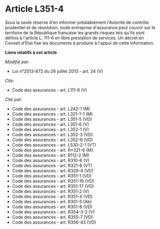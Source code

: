 # Article L351-4

Sous la seule réserve d'en informer préalablement l'Autorité de contrôle prudentiel et de résolution, toute entreprise
d'assurance peut couvrir sur le territoire de la République française les grands risques tels qu'ils sont définis à l'article
L. 111-6 en libre prestation de services. Un décret en Conseil d'Etat fixe les documents à produire à l'appui de cette
information.

**Liens relatifs à cet article**

_Modifié par_:

  - Loi n°2013-672 du 26 juillet 2013 - art. 24 (V)

_Cite_:

  - Code des assurances - art. L111-6 (V)

_Cité par_:

  - Code des assurances - art. L242-1 (M)
  - Code des assurances - art. L321-1-1 (M)
  - Code des assurances - art. L351-5 (VD)
  - Code des assurances - art. L351-6 (V)
  - Code des assurances - art. L352-1 (V)
  - Code des assurances - art. L352-3 (VD)
  - Code des assurances - art. L352-9 (VD)
  - Code des assurances - art. L530-2-1 (VT)
  - Code des assurances - art. R*321-6 (M)
  - Code des assurances - art. R112-2 (M)
  - Code des assurances - art. R310-6 (V)
  - Code des assurances - art. R321-8 (VT)
  - Code des assurances - art. R329-4 (VD)
  - Code des assurances - art. R351-1 (VD)
  - Code des assurances - art. R351-16 (VD)
  - Code des assurances - art. R351-17 (VD)
  - Code des assurances - art. R351-2 (V)
  - Code des assurances - art. R351-4 (VD)
  - Code des assurances - art. R351-5 (Ab)
  - Code des assurances - art. R351-8 (VD)
  - Code des assurances - art. R354-3-2 (V)
  - Code des assurances - art. R355-7 (VD)
  - Code des assurances - art. R356-43 (VD)
